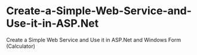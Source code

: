 # Create-a-Simple-Web-Service-and-Use-it-in-ASP.Net
Create a Simple Web Service and Use it in ASP.Net and Windows Form (Calculator) 
